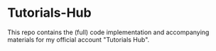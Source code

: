 # Tutorials-Hub

This repo contains the (full) code implementation and accompanying materials for my official account "Tutorials Hub".
